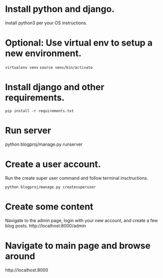 # Install python and django.

Install python3 per your OS instructions.

# Optional: Use virtual env to setup a new environment.

`virtualenv venv`
`source venv/bin/activate`

# Install django and other requirements.

`pip install -r requirements.txt`

# Run server

python blogproj/manage.py runserver


# Create a user account.

Run the create super user command and follow terminal insctructions.

`python blogproj/manage.py createsuperuser`


# Create some content

Navigate to the admin page, login with your new account, and create a few blog posts.
http://localhost:8000/admin

# Navigate to main page and browse around

http://localhost:8000

